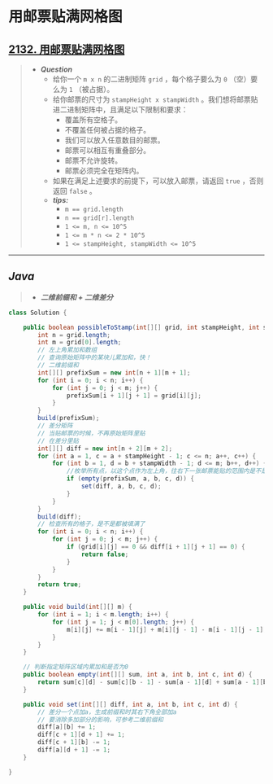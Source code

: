 # 用邮票贴满网格图

## [2132. 用邮票贴满网格图](https://leetcode.cn/problems/stamping-the-grid/)

> - ***Question***
>   - 给你一个 `m x n` 的二进制矩阵 `grid` ，每个格子要么为 `0` （空）要么为 `1` （被占据）。
>   - 给你邮票的尺寸为 `stampHeight x stampWidth` 。我们想将邮票贴进二进制矩阵中，且满足以下限制和要求：
>     - 覆盖所有空格子。
>     - 不覆盖任何被占据的格子。
>     - 我们可以放入任意数目的邮票。
>     - 邮票可以相互有重叠部分。
>     - 邮票不允许旋转。
>     - 邮票必须完全在矩阵内。
>   - 如果在满足上述要求的前提下，可以放入邮票，请返回 `true` ，否则返回 `false` 。
>   - ***tips:***
>     - `m == grid.length`
>     - `n == grid[r].length`
>     - `1 <= m, n <= 10^5`
>     - `1 <= m * n <= 2 * 10^5`
>     - `1 <= stampHeight, stampWidth <= 10^5`

---

## *Java*

> - ***二维前缀和 + 二维差分***

```java
class Solution {

    public boolean possibleToStamp(int[][] grid, int stampHeight, int stampWidth) {
        int n = grid.length;
        int m = grid[0].length;
        // 左上角累加和数组
        // 查询原始矩阵中的某块儿累加和，快！
        // 二维前缀和
        int[][] prefixSum = new int[n + 1][m + 1];
        for (int i = 0; i < n; i++) {
            for (int j = 0; j < m; j++) {
                prefixSum[i + 1][j + 1] = grid[i][j];
            }
        }
        build(prefixSum);
        // 差分矩阵
        // 当贴邮票的时候，不再原始矩阵里贴
        // 在差分里贴
        int[][] diff = new int[n + 2][m + 2];
        for (int a = 1, c = a + stampHeight - 1; c <= n; a++, c++) {
            for (int b = 1, d = b + stampWidth - 1; d <= m; b++, d++) {
                //枚举所有点，以这个点作为左上角，往右下一张邮票能贴的范围内是不是全是0，是就贴一张邮票
                if (empty(prefixSum, a, b, c, d)) {
                    set(diff, a, b, c, d);
                }
            }
        }
        build(diff);
        // 检查所有的格子，是不是都被填满了
        for (int i = 0; i < n; i++) {
            for (int j = 0; j < m; j++) {
                if (grid[i][j] == 0 && diff[i + 1][j + 1] == 0) {
                    return false;
                }
            }
        }
        return true;
    }

    public void build(int[][] m) {
        for (int i = 1; i < m.length; i++) {
            for (int j = 1; j < m[0].length; j++) {
                m[i][j] += m[i - 1][j] + m[i][j - 1] - m[i - 1][j - 1];
            }
        }
    }

    // 判断指定矩阵区域内累加和是否为0
    public boolean empty(int[][] sum, int a, int b, int c, int d) {
        return sum[c][d] - sum[c][b - 1] - sum[a - 1][d] + sum[a - 1][b - 1] == 0;
    }

    public void set(int[][] diff, int a, int b, int c, int d) {
        // 差分一个点加a，生成前缀和时其右下角全部加a
        // 要消除多加部分的影响，可参考二维前缀和
        diff[a][b] += 1;
        diff[c + 1][d + 1] += 1;
        diff[c + 1][b] -= 1;
        diff[a][d + 1] -= 1;
    }

}
```
